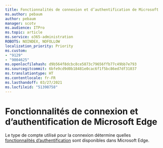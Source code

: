 ```yaml
---
title: Fonctionnalités de connexion et d’authentification de Microsoft Edge
ms.author: pebaum
author: pebaum
manager: scotv
ms.audience: ITPro
ms.topic: article
ms.service: o365-administration
ROBOTS: NOINDEX, NOFOLLOW
localization_priority: Priority
ms.custom:
- "9129"
- "9004625"
ms.openlocfilehash: d9b564f8dcbc8ce5873c79656ffb77c49bb7e793
ms.sourcegitcommit: 6bfe9cd9d0b18481e0cac6f1f5bc86ed7df31037
ms.translationtype: HT
ms.contentlocale: fr-FR
ms.lasthandoff: 03/27/2021
ms.locfileid: "51398758"
---
```

# <a name="sign-in-and-authentication-features-of-microsoft-edge"></a>Fonctionnalités de connexion et d’authentification de Microsoft Edge

Le type de compte utilisé pour la connexion détermine quelles [fonctionnalités d’authentification](https://go.microsoft.com/fwlink/?linkid=2134570) sont disponibles dans Microsoft Edge.